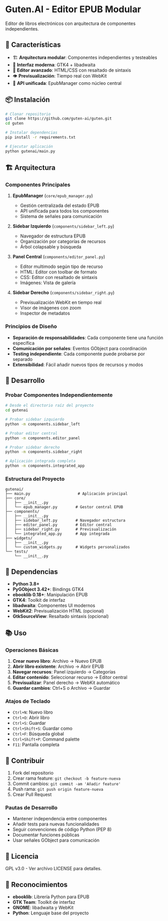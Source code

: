 # Guten.AI - Editor EPUB Modular

Editor de libros electrónicos con arquitectura de componentes independientes.

## 🚀 Características

- 🏗️ **Arquitectura modular**: Componentes independientes y testeables
- 🎨 **Interfaz moderna**: GTK4 + libadwaita
- 📝 **Editor avanzado**: HTML/CSS con resaltado de sintaxis
- 👁️ **Previsualización**: Tiempo real con WebKit
- 🔧 **API unificada**: EpubManager como núcleo central

## 📦 Instalación

```bash
# Clonar repositorio
git clone https://github.com/guten-ai/guten.git
cd guten

# Instalar dependencias
pip install -r requirements.txt

# Ejecutar aplicación
python gutenai/main.py
```

## 🏗️ Arquitectura

### Componentes Principales

1. **EpubManager** (`core/epub_manager.py`)
   - Gestión centralizada del estado EPUB
   - API unificada para todos los componentes
   - Sistema de señales para comunicación

2. **Sidebar Izquierdo** (`components/sidebar_left.py`)
   - Navegador de estructura EPUB
   - Organización por categorías de recursos
   - Árbol colapsable y búsqueda

3. **Panel Central** (`components/editor_panel.py`)
   - Editor multimodo según tipo de recurso
   - HTML: Editor con toolbar de formato
   - CSS: Editor con resaltado de sintaxis
   - Imágenes: Vista de galería

4. **Sidebar Derecho** (`components/sidebar_right.py`)
   - Previsualización WebKit en tiempo real
   - Visor de imágenes con zoom
   - Inspector de metadatos

### Principios de Diseño

- **Separación de responsabilidades**: Cada componente tiene una función específica
- **Comunicación por señales**: Eventos GObject para coordinación
- **Testing independiente**: Cada componente puede probarse por separado
- **Extensibilidad**: Fácil añadir nuevos tipos de recursos y modos

## 🧪 Desarrollo

### Probar Componentes Independientemente

```bash
# Desde el directorio raíz del proyecto
cd gutenai

# Probar sidebar izquierdo
python -m components.sidebar_left

# Probar editor central
python -m components.editor_panel

# Probar sidebar derecho  
python -m components.sidebar_right

# Aplicación integrada completa
python -m components.integrated_app
```

### Estructura del Proyecto

```
gutenai/
├── main.py                     # Aplicación principal
├── core/
│   ├── __init__.py
│   └── epub_manager.py        # Gestor central EPUB
├── components/
│   ├── __init__.py
│   ├── sidebar_left.py        # Navegador estructura
│   ├── editor_panel.py        # Editor central
│   ├── sidebar_right.py       # Previsualización
│   └── integrated_app.py      # App integrada
├── widgets/
│   ├── __init__.py
│   └── custom_widgets.py      # Widgets personalizados
└── tests/
    └── __init__.py
```

## 🔧 Dependencias

- **Python 3.8+**
- **PyGObject 3.42+**: Bindings GTK4
- **ebooklib 0.18+**: Manipulación EPUB
- **GTK4**: Toolkit de interfaz
- **libadwaita**: Componentes UI modernos
- **WebKit2**: Previsualización HTML (opcional)
- **GtkSourceView**: Resaltado sintaxis (opcional)

## 📚 Uso

### Operaciones Básicas

1. **Crear nuevo libro**: Archivo → Nuevo EPUB
2. **Abrir libro existente**: Archivo → Abrir EPUB
3. **Navegar recursos**: Panel izquierdo → Categorías
4. **Editar contenido**: Seleccionar recurso → Editor central
5. **Previsualizar**: Panel derecho → WebKit automático
6. **Guardar cambios**: Ctrl+S o Archivo → Guardar

### Atajos de Teclado

- `Ctrl+N`: Nuevo libro
- `Ctrl+O`: Abrir libro
- `Ctrl+S`: Guardar
- `Ctrl+Shift+S`: Guardar como
- `Ctrl+F`: Búsqueda global
- `Ctrl+Shift+P`: Command palette
- `F11`: Pantalla completa

## 🤝 Contribuir

1. Fork del repositorio
2. Crear rama feature: `git checkout -b feature-nueva`
3. Commit cambios: `git commit -am 'Añadir feature'`
4. Push rama: `git push origin feature-nueva`
5. Crear Pull Request

### Pautas de Desarrollo

- Mantener independencia entre componentes
- Añadir tests para nuevas funcionalidades
- Seguir convenciones de código Python (PEP 8)
- Documentar funciones públicas
- Usar señales GObject para comunicación

## 📄 Licencia

GPL v3.0 - Ver archivo LICENSE para detalles.

## 🙏 Reconocimientos

- **ebooklib**: Librería Python para EPUB
- **GTK Team**: Toolkit de interfaz
- **GNOME**: libadwaita y WebKit
- **Python**: Lenguaje base del proyecto
